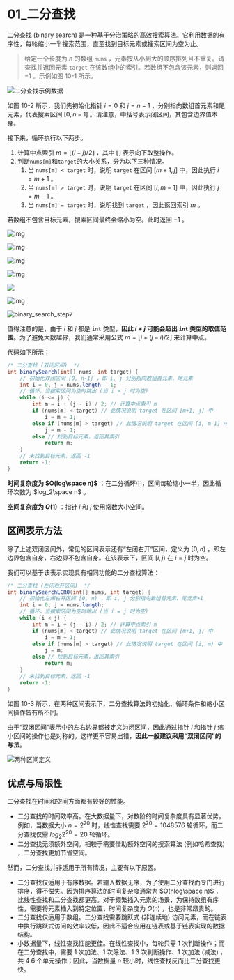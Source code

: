 # 01_二分查找

二分查找 (binary search) 是一种基于分治策略的高效搜索算法。它利用数据的有序性，每轮缩小一半搜索范围，直至找到目标元素或搜索区间为空为止。

> 给定一个长度为 $n$ 的数组 `nums` ，元素按从小到大的顺序排列且不重复。请查找并返回元素 `target` 在该数组中的索引。若数组不包含该元素，则返回 −1 。示例如图 10-1 所示。

![二分查找示例数据](https://cdn.jsdelivr.net/gh/ZL85/ImageBed@main/202404031913042.png)

如图 10-2 所示，我们先初始化指针 $i=0$ 和 $j=n−1$ ，分别指向数组首元素和尾元素，代表搜索区间 $[0,n−1]$ 。请注意，中括号表示闭区间，其包含边界值本身。

接下来，循环执行以下两步。

1. 计算中点索引 $m=⌊(i+j)/2⌋$ ，其中 $⌊⌋$ 表示向下取整操作。
2. 判断`nums[m]`和`target`的大小关系，分为以下三种情况。
   1. 当 `nums[m] < target` 时，说明 `target` 在区间 $[m+1,j]$ 中，因此执行 $i=m+1$ 。
   2. 当 `nums[m] > target` 时，说明 `target` 在区间 $[i,m−1]$ 中，因此执行 $j=m−1$ 。
   3. 当 `nums[m] = target` 时，说明找到 `target` ，因此返回索引 $m$ 。

若数组不包含目标元素，搜索区间最终会缩小为空。此时返回 −1 。

![img](https://cdn.jsdelivr.net/gh/ZL85/ImageBed@main/202404031907523.png)

![img](https://cdn.jsdelivr.net/gh/ZL85/ImageBed@main/202404031914422.png)

![img](https://cdn.jsdelivr.net/gh/ZL85/ImageBed@main/202404031907644.png)

![img](https://cdn.jsdelivr.net/gh/ZL85/ImageBed@main/202404031914015.png)

![](https://cdn.jsdelivr.net/gh/ZL85/ImageBed@main/202404031907581.png)

![img](https://cdn.jsdelivr.net/gh/ZL85/ImageBed@main/202404031907952.png)

![binary_search_step7](https://cdn.jsdelivr.net/gh/ZL85/ImageBed@main/202404031906404.png)

值得注意的是，由于 $i$ 和 $j$ 都是 `int` 类型，**因此 $i+j$ 可能会超出 `int` 类型的取值范围**。为了避免大数越界，我们通常采用公式 $m=⌊i+(j−i)/2⌋$ 来计算中点。

代码如下所示：

```java
/* 二分查找 (双闭区间)  */
int binarySearch(int[] nums, int target) {
    // 初始化双闭区间 [0, n-1] ，即 i, j 分别指向数组首元素、尾元素
    int i = 0, j = nums.length - 1;
    // 循环，当搜索区间为空时跳出 (当 i > j 时为空) 
    while (i <= j) {
        int m = i + (j - i) / 2; // 计算中点索引 m
        if (nums[m] < target) // 此情况说明 target 在区间 [m+1, j] 中
            i = m + 1;
        else if (nums[m] > target) // 此情况说明 target 在区间 [i, m-1] 中
            j = m - 1;
        else // 找到目标元素，返回其索引
            return m;
    }
    // 未找到目标元素，返回 -1
    return -1;
}
```

**时间复杂度为 $O(log⁡\space n)$** ：在二分循环中，区间每轮缩小一半，因此循环次数为 $log_2⁡\space n$ 。

**空间复杂度为 $O(1)$** ：指针 $i$ 和 $j$ 使用常数大小空间。

## 区间表示方法

除了上述双闭区间外，常见的区间表示还有“左闭右开”区间，定义为 $[0,n)$ ，即左边界包含自身，右边界不包含自身。在该表示下，区间 $[i,j)$ 在 $i=j$ 时为空。

我们可以基于该表示实现具有相同功能的二分查找算法：

```java
/* 二分查找 (左闭右开区间)  */
int binarySearchLCRO(int[] nums, int target) {
    // 初始化左闭右开区间 [0, n) ，即 i, j 分别指向数组首元素、尾元素+1
    int i = 0, j = nums.length;
    // 循环，当搜索区间为空时跳出 (当 i = j 时为空) 
    while (i < j) {
        int m = i + (j - i) / 2; // 计算中点索引 m
        if (nums[m] < target) // 此情况说明 target 在区间 [m+1, j) 中
            i = m + 1;
        else if (nums[m] > target) // 此情况说明 target 在区间 [i, m) 中
            j = m;
        else // 找到目标元素，返回其索引
            return m;
    }
    // 未找到目标元素，返回 -1
    return -1;
}
```

如图 10-3 所示，在两种区间表示下，二分查找算法的初始化、循环条件和缩小区间操作皆有所不同。

由于“双闭区间”表示中的左右边界都被定义为闭区间，因此通过指针 $i$ 和指针 $j$ 缩小区间的操作也是对称的。这样更不容易出错，**因此一般建议采用“双闭区间”的写法**。

![两种区间定义](https://cdn.jsdelivr.net/gh/ZL85/ImageBed@main/202404031911740.png)

## 优点与局限性

二分查找在时间和空间方面都有较好的性能。

- 二分查找的时间效率高。在大数据量下，对数阶的时间复杂度具有显著优势。例如，当数据大小 $n=2^{20}$ 时，线性查找需要 $2^{20}=1048576$ 轮循环，而二分查找仅需 $log_2⁡2^{20}=20$ 轮循环。
- 二分查找无须额外空间。相较于需要借助额外空间的搜索算法 (例如哈希查找) ，二分查找更加节省空间。

然而，二分查找并非适用于所有情况，主要有以下原因。

- 二分查找仅适用于有序数据。若输入数据无序，为了使用二分查找而专门进行排序，得不偿失。因为排序算法的时间复杂度通常为 $O(nlog⁡\space n)$ ，比线性查找和二分查找都更高。对于频繁插入元素的场景，为保持数组有序性，需要将元素插入到特定位置，时间复杂度为 $O(n)$ ，也是非常昂贵的。
- 二分查找仅适用于数组。二分查找需要跳跃式 (非连续地) 访问元素，而在链表中执行跳跃式访问的效率较低，因此不适合应用在链表或基于链表实现的数据结构。
- 小数据量下，线性查找性能更佳。在线性查找中，每轮只需 $1$ 次判断操作；而在二分查找中，需要 $1$ 次加法、$1$ 次除法、$1 ~ 3$ 次判断操作、$1$ 次加法 (减法) ，共 $4 ~ 6$ 个单元操作；因此，当数据量 $n$ 较小时，线性查找反而比二分查找更快。